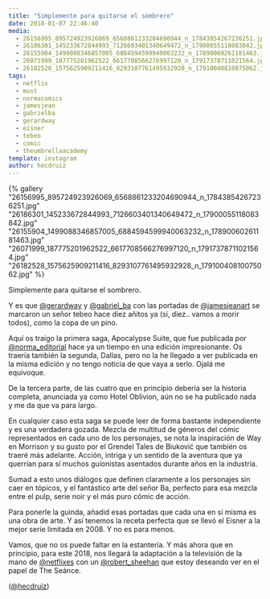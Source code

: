 ```yaml
---
title: "Simplemente para quitarse el sombrero"
date: 2018-01-07 22:46:40
media: 
  - 26156995_895724923926069_6568861233204690944_n_17843854267236251.jpg
  - 26186301_145233672844993_7126603401340649472_n_17900055118083842.jpg
  - 26155904_1499088346857005_6884594599940063232_n_17890060261181463.jpg
  - 26071999_187775201962522_6617708566276997120_n_17917378711021564.jpg
  - 26182528_1575625909211416_8293107761495932928_n_17910040810075062.jpg
tags: 
  - netflix
  - must
  - normacomics
  - jamesjean
  - gabrielba
  - gerardway
  - eisner
  - tebeo
  - comic
  - theumbrellaacademy
template: instagram
author: hecdruiz
---
```


{% gallery "26156995_895724923926069_6568861233204690944_n_17843854267236251.jpg" "26186301_145233672844993_7126603401340649472_n_17900055118083842.jpg" "26155904_1499088346857005_6884594599940063232_n_17890060261181463.jpg" "26071999_187775201962522_6617708566276997120_n_17917378711021564.jpg" "26182528_1575625909211416_8293107761495932928_n_17910040810075062.jpg" %}

Simplemente para quitarse el sombrero.

Y es que [@gerardway](https://instagram.com/gerardway) y [@gabriel_ba](https://instagram.com/gabriel_ba) con las portadas de [@jamesjeanart](https://instagram.com/jamesjeanart) se marcaron un señor tebeo hace diez añitos ya (si, diez.. vamos a morir todos), como la copa de un pino.

Aquí os traigo la primera saga, Apocalypse Suite, que fue publicada por [@norma_editorial](https://instagram.com/norma_editorial) hace ya un tiempo en una edición impresionante. Os traería también la segunda, Dallas, pero no la he llegado a ver publicada en la misma edición y no tengo noticia de que vaya a serlo. Ojalá me equivoque.

De la tercera parte, de las cuatro que en principio debería ser la historia completa, anunciada ya como Hotel Oblivion, aún no se ha publicado nada y me da que va para largo.

En cualquier caso esta saga se puede leer de forma bastante independiente y es una verdadera gozada. Mezcla de multitud de géneros del cómic representados en cada uno de los personajes, se nota la inspiración de Way en Morrison y su gusto por el Grendel Tales de Biuković que también os traeré más adelante. Acción, intriga y un sentido de la aventura que ya querrían para sí muchos guionistas asentados durante años en la industria.

Sumad a esto unos diálogos que definen claramente a los personajes sin caer en tópicos, y el fantástico arte del señor Ba, perfecto para esa mezcla entre el pulp, serie noir y el más puro cómic de acción.

Para ponerle la guinda, añadid esas portadas que cada una en sí misma es una obra de arte. Y así tenemos la receta perfecta que se llevó el Eisner a la mejor serie limitada en 2008. Y no es para menos.

Vamos, que no os puede faltar en la estantería. Y más ahora que en principio, para este 2018, nos llegará la adaptación a la televisión de la mano de [@netflixes](https://instagram.com/netflixes) con un [@robert_sheehan](https://instagram.com/robert_sheehan) que estoy deseando ver en el papel de The Seánce.

([@hecdruiz](https://instagram.com/hecdruiz))
